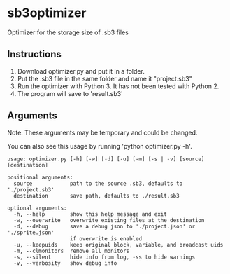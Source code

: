 # sb3optimizer
Optimizer for the storage size of .sb3 files

## Instructions
1. Download optimizer.py and put it in a folder.
2. Put the .sb3 file in the same folder and name it "project.sb3"
3. Run the optimizer with Python 3. It has not been tested with Python 2.
4. The program will save to 'result.sb3'

## Arguments
Note: These arguments may be temporary and could be changed.

You can also see this usage by running 'python optimizer.py -h'.
```
usage: optimizer.py [-h] [-w] [-d] [-u] [-m] [-s | -v] [source] [destination]

positional arguments:
  source            path to the source .sb3, defaults to './project.sb3'
  destination       save path, defaults to ./result.sb3

optional arguments:
  -h, --help        show this help message and exit
  -w, --overwrite   overwrite existing files at the destination
  -d, --debug       save a debug json to './project.json' or './sprite.json'
                    if overwrite is enabled
  -u, --keepuids    keep original block, variable, and broadcast uids
  -m, --clmonitors  remove all monitors
  -s, --silent      hide info from log, -ss to hide warnings
  -v, --verbosity   show debug info
  ```
